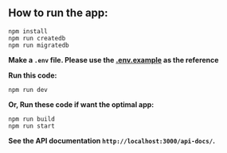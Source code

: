 ## How to run the app:
```
npm install
npm run createdb
npm run migratedb
```

**Make a `.env` file. Please use the [.env.example](.env.example) as the reference**

**Run this code:**
```
npm run dev
```
**Or,
Run these code if want the optimal app:**
```
npm run build
npm run start
```

**See the API documentation `http://localhost:3000/api-docs/`.**